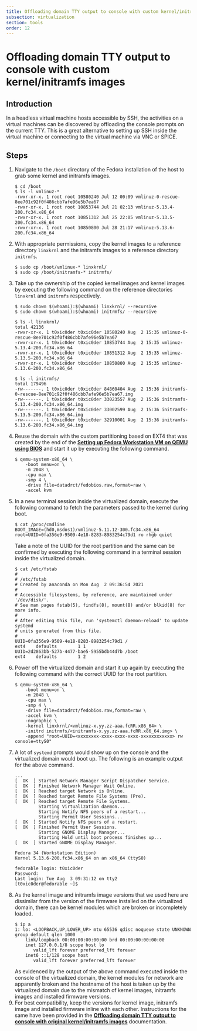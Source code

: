```yaml
---
title: Offloading domain TTY output to console with custom kernel/initramfs images
subsection: virtualization
section: tools
order: 12
---
```


# Offloading domain TTY output to console with custom kernel/initramfs images

## Introduction

In a headless virtual machine hosts accessible by SSH, the activities on a virtual machines can be discovered by offloading the console prompts on the current TTY. This is a great alternative to setting up SSH inside the virtual machine or connecting to the virtual machine via VNC or SPICE.

## Steps

1. Navigate to the `/boot` directory of the Fedora installation of the host to grab some kernel and initramfs images.
   ```console
   $ cd /boot
   $ ls -l vmlinuz-*
   -rwxr-xr-x. 1 root root 10580240 Jul 12 00:09 vmlinuz-0-rescue-8ee701c92f0f486cbb7afe96e5b7ea67
   -rwxr-xr-x. 1 root root 10853744 Jul 21 02:13 vmlinuz-5.13.4-200.fc34.x86_64
   -rwxr-xr-x. 1 root root 10851312 Jul 25 22:05 vmlinuz-5.13.5-200.fc34.x86_64
   -rwxr-xr-x. 1 root root 10850800 Jul 28 21:17 vmlinuz-5.13.6-200.fc34.x86_64
   ```
2. With appropriate permissions, copy the kernel images to a reference directory `linxkrnl` and the initramfs images to a reference directory `initrmfs`.
   ```console
   $ sudo cp /boot/vmlinux-* linxkrnl/
   $ sudo cp /boot/initramfs-* initrmfs/
   ```
3. Take up the ownership of the copied kernel images and kernel images by executing the following command on the reference directories `linxkrnl` and `initrmfs` respectively.
   ```console
   $ sudo chown $(whoami):$(whoami) linxkrnl/ --recursive
   $ sudo chown $(whoami):$(whoami) initrmfs/ --recursive
   ```
   ```console
   $ ls -l linxkrnl/
   total 42136
   -rwxr-xr-x. 1 t0xic0der t0xic0der 10580240 Aug  2 15:35 vmlinuz-0-rescue-8ee701c92f0f486cbb7afe96e5b7ea67
   -rwxr-xr-x. 1 t0xic0der t0xic0der 10853744 Aug  2 15:35 vmlinuz-5.13.4-200.fc34.x86_64
   -rwxr-xr-x. 1 t0xic0der t0xic0der 10851312 Aug  2 15:35 vmlinuz-5.13.5-200.fc34.x86_64
   -rwxr-xr-x. 1 t0xic0der t0xic0der 10850800 Aug  2 15:35 vmlinuz-5.13.6-200.fc34.x86_64
   ```
   ```console
   $ ls -l initrmfs/
   total 179496
   -rw-------. 1 t0xic0der t0xic0der 84860404 Aug  2 15:36 initramfs-0-rescue-8ee701c92f0f486cbb7afe96e5b7ea67.img
   -rw-------. 1 t0xic0der t0xic0der 33023557 Aug  2 15:36 initramfs-5.13.4-200.fc34.x86_64.img
   -rw-------. 1 t0xic0der t0xic0der 33002599 Aug  2 15:36 initramfs-5.13.5-200.fc34.x86_64.img
   -rw-------. 1 t0xic0der t0xic0der 32910001 Aug  2 15:36 initramfs-5.13.6-200.fc34.x86_64.img
   ```
4. Reuse the domain with the custom partitioning based on EXT4  that was created by the end of the [**Setting up Fedora Workstation VM on QEMU using BIOS**](/tools/virtualization/setting-up-fedora-workstation-vm-on-qemu-using-bios.html) and start it up by executing the following command.
   ```console
   $ qemu-system-x86_64 \
       -boot menu=on \
       -m 2048 \
       -cpu max \
       -smp 4 \
       -drive file=datadrct/fedobios.raw,format=raw \
       -accel kvm
   ```
5. In a new terminal session inside the virtualized domain, execute the following command to fetch the parameters passed to the kernel during boot.
   ```console
   $ cat /proc/cmdline
   BOOT_IMAGE=(hd0,msdos1)/vmlinuz-5.11.12-300.fc34.x86_64 root=UUID=0fa356e9-9509-4e18-8283-8983254c79d1 ro rhgb quiet
   ```
   Take a note of the UUID for the root partition and the same can be confirmed by executing the following command in a terminal session inside the virtualized domain.
   ```console
   $ cat /etc/fstab
   #
   # /etc/fstab
   # Created by anaconda on Mon Aug  2 09:36:54 2021
   #
   # Accessible filesystems, by reference, are maintained under '/dev/disk/'.
   # See man pages fstab(5), findfs(8), mount(8) and/or blkid(8) for more info.
   #
   # After editing this file, run 'systemctl daemon-reload' to update systemd
   # units generated from this file.
   #
   UUID=0fa356e9-9509-4e18-8283-8983254c79d1 /                       ext4    defaults        1 1
   UUID=2d2863bb-527b-4477-bae5-5955bdb44d7b /boot                   ext4    defaults        1 2
   ```
6. Power off the virtualized domain and start it up again by executing the following command with the correct UUID for the root partition.
   ```console
   $ qemu-system-x86_64 \
       -boot menu=on \
       -m 2048 \
       -cpu max \
       -smp 4 \
       -drive file=datadrct/fedobios.raw,format=raw \
       -accel kvm \
       -nographic \
       -kernel linxkrnl/<vmlinuz-x.yy.zz-aaa.fcRR.x86_64> \
       -initrd initrmfs/<initramfs-x.yy.zz-aaa.fcRR.x86_64.img> \
       -append "root=UUID=<xxxxxxxx-xxxx-xxxx-xxxx-xxxxxxxxxxxx> rw console=ttyS0"
   ```
7. A lot of `systemd` prompts would show up on the console and the virtualized domain would boot up. The following is an example output for the above command.
   ```
   ...
   [  OK  ] Started Network Manager Script Dispatcher Service.
   [  OK  ] Finished Network Manager Wait Online.
   [  OK  ] Reached target Network is Online.
   [  OK  ] Reached target Remote File Systems (Pre).
   [  OK  ] Reached target Remote File Systems.
            Starting Virtualization daemon...
            Starting Notify NFS peers of a restart...
            Starting Permit User Sessions...
   [  OK  ] Started Notify NFS peers of a restart.
   [  OK  ] Finished Permit User Sessions.
            Starting GNOME Display Manager...
            Starting Hold until boot process finishes up...
   [  OK  ] Started GNOME Display Manager.

   Fedora 34 (Workstation Edition)
   Kernel 5.13.6-200.fc34.x86_64 on an x86_64 (ttyS0)

   fedorable login: t0xic0der
   Password:
   Last login: Tue Aug  3 09:31:12 on tty2
   [t0xic0der@fedorable ~]$
   ```
8. As the kernel image and initramfs image versions that we used here are dissimilar from the version of the firmware installed on the virtualized domain, there can be kernel modules which are broken or incompletely loaded.
   ```console
   $ ip a
   1: lo: <LOOPBACK,UP,LOWER_UP> mtu 65536 qdisc noqueue state UNKNOWN group default qlen 1000
       link/loopback 00:00:00:00:00:00 brd 00:00:00:00:00:00
       inet 127.0.0.1/8 scope host lo
          valid_lft forever preferred_lft forever
       inet6 ::1/128 scope host
          valid_lft forever preferred_lft forever
   ```
   As evidenced by the output of the above command executed inside the console of the virtualized domain, the kernel modules for network are apparently broken and the hostname of the host is taken up by the virtualized domain due to the mismatch of kernel images, initramfs images and installed firmware versions.
9. For best compatibility, keep the versions for kernel image, initramfs image and installed firmware inline with each other. Instructions for the same have been provided in the [**Offloading domain TTY output to console with original kernel/initramfs images**](/tools/virtualization/offloading-domain-tty-output-to-console-with-original-kernel-initramfs-images.html) documentation.
